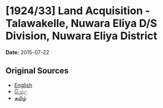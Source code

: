 # [1924/33] Land Acquisition - Talawakelle, Nuwara Eliya D/S Division, Nuwara Eliya District

**Date:** 2015-07-22

## Original Sources

- [English](https://documents.gov.lk/view/extra-gazettes/2015/7/1924-33_E.pdf)
- [සිංහල](https://documents.gov.lk/view/extra-gazettes/2015/7/1924-33_S.pdf)
- [தமிழ்](https://documents.gov.lk/view/extra-gazettes/2015/7/1924-33_T.pdf)
